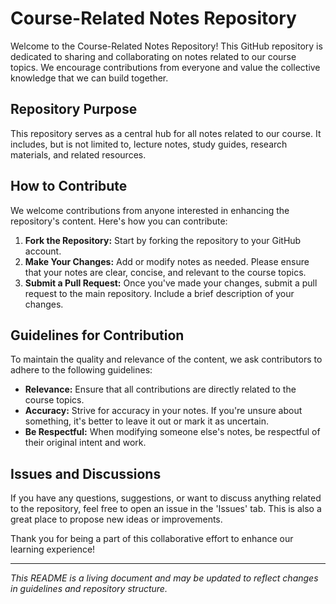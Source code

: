 # Course-Related Notes Repository

Welcome to the Course-Related Notes Repository! 
This GitHub repository is dedicated to sharing and collaborating on notes related to our course topics. 
We encourage contributions from everyone and value the collective knowledge that we can build together.

## Repository Purpose
This repository serves as a central hub for all notes related to our course. It includes, but is not limited to, lecture notes, study guides, research materials, and related resources.

## How to Contribute
We welcome contributions from anyone interested in enhancing the repository's content. Here's how you can contribute:

1. **Fork the Repository:** Start by forking the repository to your GitHub account.
2. **Make Your Changes:** Add or modify notes as needed. Please ensure that your notes are clear, concise, and relevant to the course topics.
3. **Submit a Pull Request:** Once you've made your changes, submit a pull request to the main repository. Include a brief description of your changes.

## Guidelines for Contribution
To maintain the quality and relevance of the content, we ask contributors to adhere to the following guidelines:

- **Relevance:** Ensure that all contributions are directly related to the course topics.
- **Accuracy:** Strive for accuracy in your notes. If you're unsure about something, it's better to leave it out or mark it as uncertain.
- **Be Respectful:** When modifying someone else's notes, be respectful of their original intent and work.

## Issues and Discussions
If you have any questions, suggestions, or want to discuss anything related to the repository, feel free to open an issue in the 'Issues' tab. 
This is also a great place to propose new ideas or improvements.

Thank you for being a part of this collaborative effort to enhance our learning experience!

---

*This README is a living document and may be updated to reflect changes in guidelines and repository structure.*
